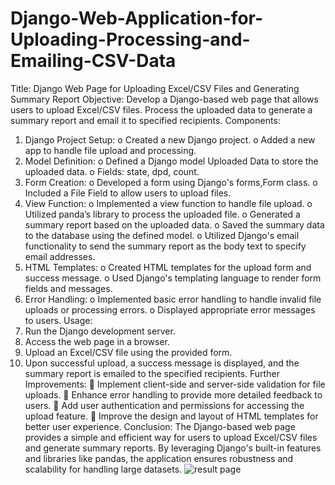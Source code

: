 # Django-Web-Application-for-Uploading-Processing-and-Emailing-CSV-Data

Title: Django Web Page for Uploading Excel/CSV Files and Generating Summary Report 
Objective: Develop a Django-based web page that allows users to upload Excel/CSV files. 
Process the uploaded data to generate a summary report and email it to specified recipients. 
Components: 
1. Django Project Setup: 
o Created a new Django project. 
o Added a new app to handle file upload and processing. 
2. Model Definition: 
o Defined a Django model Uploaded Data to store the uploaded data. 
o Fields: state, dpd, count. 
3. Form Creation: 
o Developed a form using Django's forms,Form class. 
o Included a File Field to allow users to upload files. 
4. View Function: 
o Implemented a view function to handle file upload. 
o Utilized panda’s library to process the uploaded file. 
o Generated a summary report based on the uploaded data. 
o Saved the summary data to the database using the defined model. 
o Utilized Django's email functionality to send the summary report as the body 
text to specify email addresses. 
5. HTML Templates: 
o Created HTML templates for the upload form and success message. 
o Used Django's templating language to render form fields and messages. 
6. Error Handling: 
o Implemented basic error handling to handle invalid file uploads or processing 
errors. 
o Displayed appropriate error messages to users. 
Usage: 
1. Run the Django development server. 
2. Access the web page in a browser. 
3. Upload an Excel/CSV file using the provided form. 
4. Upon successful upload, a success message is displayed, and the summary report is 
emailed to the specified recipients. 
Further Improvements: 
 Implement client-side and server-side validation for file uploads. 
 Enhance error handling to provide more detailed feedback to users. 
 Add user authentication and permissions for accessing the upload feature. 
 Improve the design and layout of HTML templates for better user experience. 
Conclusion: The Django-based web page provides a simple and efficient way for users to 
upload Excel/CSV files and generate summary reports. By leveraging Django's built-in 
features and libraries like pandas, the application ensures robustness and scalability for 
handling large datasets. ![result page](https://github.com/nikhilbari63/Django-Web-Application-for-Uploading-Processing-and-Emailing-CSV-Data/assets/160225662/80d6c829-713c-42b4-8036-0ec0f5708fe1)
